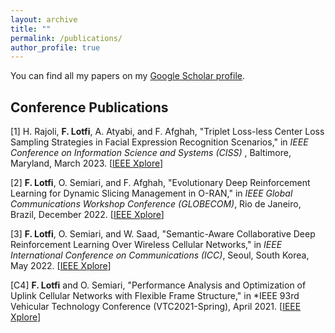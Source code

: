 ```yaml
---
layout: archive
title: ""
permalink: /publications/
author_profile: true
---
```


You can find all my papers on my [Google Scholar profile](https://scholar.google.com/citations?user=eM8A4qEAAAAJ&hl=en).



Conference Publications
---------------------


[1] H. Rajoli, **F. Lotfi**, A. Atyabi, and F. Afghah, "Triplet Loss-less Center Loss Sampling Strategies in Facial Expression Recognition Scenarios," in *IEEE Conference on Information Science and Systems (CISS)* , Baltimore, Maryland, March 2023. [[IEEE Xplore](https://ieeexplore.ieee.org/abstract/document/10089734)]

[2] **F. Lotfi**, O. Semiari, and F. Afghah, "Evolutionary Deep Reinforcement Learning for Dynamic Slicing Management in O-RAN," in *IEEE Global Communications Workshop Conference (GLOBECOM)*, Rio de Janeiro, Brazil, December 2022. [[IEEE Xplore](https://ieeexplore.ieee.org/abstract/document/10008614)] 

[3] **F. Lotfi**, O. Semiari, and W. Saad, "Semantic-Aware Collaborative Deep Reinforcement Learning Over Wireless Cellular Networks," in *IEEE International Conference on Communications (ICC)*, Seoul, South Korea, May 2022. [[IEEE Xplore](https://ieeexplore.ieee.org/abstract/document/9839122)] 

[C4] **F. Lotfi** and O. Semiari, "Performance Analysis and Optimization of Uplink Cellular Networks with Flexible Frame Structure," in *IEEE 93rd Vehicular Technology Conference (VTC2021-Spring), April 2021. [[IEEE Xplore](https://ieeexplore.ieee.org/abstract/document/9448665/)] 


